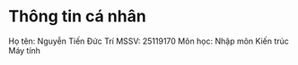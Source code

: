 # Thông tin cá nhân
Họ tên: Nguyễn Tiến Đức Trí
MSSV: 25119170
Môn học: Nhập môn Kiến trúc Máy tính
